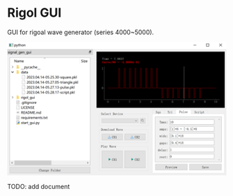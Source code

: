 # Rigol GUI

GUI for rigoal wave generator (series 4000~5000).

![image-20230425133314118](README.assets/overview.png)



TODO: add document